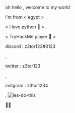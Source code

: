 oh hello , welcome to my world

i'm from < egypt >  

< i love python 🔮 > 

< TryHackMe player 🏴 > 

discord : z3tor123#0123

,

twitter : z3tor123

,

instgram : z3tor1234

,
![les-do-this](https://user-images.githubusercontent.com/72771279/131321656-acd34809-2504-416a-959f-f6cfc5a02081.gif)


🐼🐼
